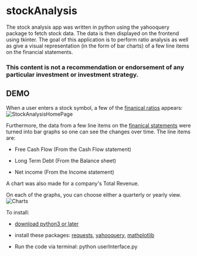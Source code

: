 # stockAnalysis
The stock analysis app was written in python using the yahooquery package to fetch stock data. The data is then displayed on the frontend using tkinter. 
The goal of this application is to perform ratio analysis as well as give a visual representation (in the form of bar charts) of a few line items on the financial statements.


### This content is not a recommendation or endorsement of any particular investment or investment strategy. 

DEMO
---------------
When a user enters a stock symbol, a few of the [finanical ratios](https://www.investopedia.com/financial-ratios-4689817) 
appears: 
![StockAnalysisHomePage](http://g.recordit.co/Ms9TtEM4I9.gif)


Furthermore, the data from a few line items on the [finanical statements](https://www.investopedia.com/terms/f/financial-statements.asp) were turned into bar graphs so one can see the changes over time. The line items are: 

* Free Cash Flow (From the Cash Flow statement)

* Long Term Debt (From the Balance sheet)

* Net income     (From the Income statement)

A chart was also made for a company's Total Revenue. 

On each of the graphs, you can choose either a quarterly or yearly view.
![Charts](http://g.recordit.co/eu6GjJB1yV.gif)




To install:

* [download python3 or later](https://www.python.org/downloads/)

* install these packages: [requests](https://pypi.org/project/requests/), [yahooquery](https://pypi.org/project/yahooquery/),
[mathplotlib](https://pypi.org/project/matplotlib/)

* Run the code via terminal: python userInterface.py 
